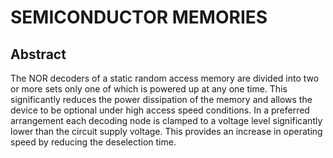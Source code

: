 # SEMICONDUCTOR MEMORIES

## Abstract
The NOR decoders of a static random access memory are divided into two or more sets only one of which is powered up at any one time. This significantly reduces the power dissipation of the memory and allows the device to be optional under high access speed conditions. In a preferred arrangement each decoding node is clamped to a voltage level significantly lower than the circuit supply voltage. This provides an increase in operating speed by reducing the deselection time.
